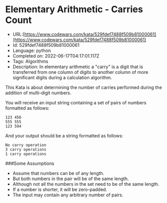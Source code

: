 # Elementary Arithmetic - Carries Count

 - URL:[https://www.codewars.com/kata/529fdef7488f509b81000061](https://www.codewars.com/kata/529fdef7488f509b81000061)
 - Id: 529fdef7488f509b81000061
 - Language: python
 - Completed on: 2022-06-17T04:17:01.117Z
 - Tags: Algorithms
 - Description:
In elementary arithmetic a "carry" is a digit that is transferred from one column of digits to another column of more significant digits during a calculation algorithm.

This Kata is about determining the number of carries performed during the addition of multi-digit numbers.

You will receive an input string containing a set of pairs of numbers formatted as follows:

```
123 456
555 555
123 594
```

And your output should be a string formatted as follows:

```
No carry operation
3 carry operations
1 carry operations
```

###Some Assumptions

- Assume that numbers can be of any length.
- But both numbers in the pair will be of the same length.
- Although not all the numbers in the set need to be of the same length.
- If a number is shorter, it will be zero-padded.
- The input may contain any arbitrary number of pairs.

